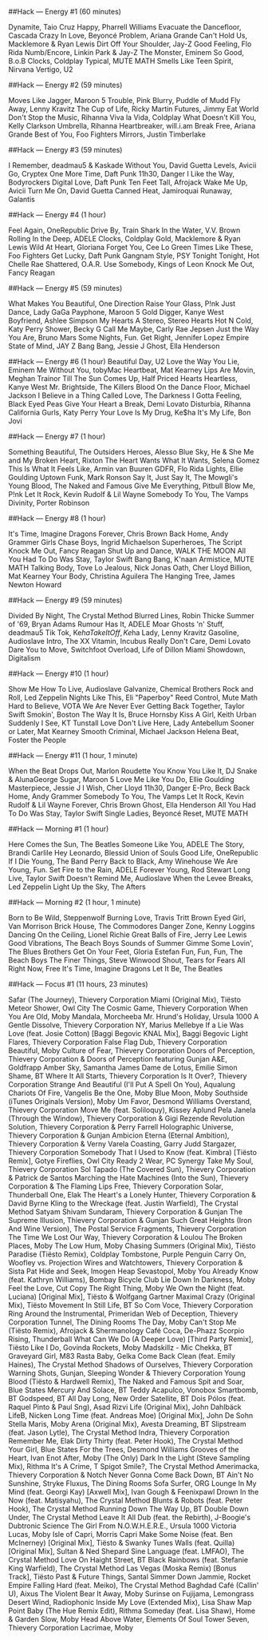 ##Hack — Energy #1 (60 minutes)

Dynamite, Taio Cruz
Happy, Pharrell Williams
Evacuate the Dancefloor, Cascada
Crazy In Love, Beyoncé
Problem, Ariana Grande
Can't Hold Us, Macklemore & Ryan Lewis
Dirt Off Your Shoulder, Jay-Z
Good Feeling, Flo Rida
Numb/Encore, Linkin Park & Jay-Z
The Monster, Eminem
So Good, B.o.B
Clocks, Coldplay
Typical, MUTE MATH
Smells Like Teen Spirit, Nirvana
Vertigo, U2


##Hack — Energy #2 (59 minutes)

Moves Like Jagger, Maroon 5
Trouble, Pink
Blurry, Puddle of Mudd
Fly Away, Lenny Kravitz
The Cup of Life, Ricky Martin
Futures, Jimmy Eat World
Don't Stop the Music, Rihanna
Viva la Vida, Coldplay
What Doesn't Kill You, Kelly Clarkson
Umbrella, Rihanna
Heartbreaker, will.i.am
Break Free, Ariana Grande
Best of You, Foo Fighters
Mirrors, Justin Timberlake


##Hack — Energy #3 (59 minutes)

I Remember, deadmau5 & Kaskade
Without You, David Guetta
Levels, Avicii
Go, Cryptex
One More Time, Daft Punk
11h30, Danger
I Like the Way, Bodyrockers
Digital Love, Daft Punk
Ten Feet Tall, Afrojack
Wake Me Up, Avicii
Turn Me On, David Guetta
Canned Heat, Jamiroquai
Runaway, Galantis


##Hack — Energy #4 (1 hour)

Feel Again, OneRepublic
Drive By, Train
Shark In the Water, V.V. Brown
Rolling In the Deep, ADELE
Clocks, Coldplay
Gold, Macklemore & Ryan Lewis
Wild At Heart, Gloriana
Forget You, Cee Lo Green
Times Like These, Foo Fighters
Get Lucky, Daft Punk
Gangnam Style, PSY
Tonight Tonight, Hot Chelle Rae
Shattered, O.A.R.
Use Somebody, Kings of Leon
Knock Me Out, Fancy Reagan


##Hack — Energy #5 (59 minutes)

What Makes You Beautiful, One Direction
Raise Your Glass, P!nk
Just Dance, Lady GaGa
Payphone, Maroon 5
Gold Digger, Kanye West
Boyfriend, Ashlee Simpson
My Hearts A Stereo, Stereo Hearts
Hot N Cold, Katy Perry
Shower, Becky G
Call Me Maybe, Carly Rae Jepsen
Just the Way You Are, Bruno Mars
Some Nights, Fun.
Get Right, Jennifer Lopez
Empire State of Mind, JAY Z
Bang Bang, Jessie J
Ghost, Ella Henderson


##Hack — Energy #6 (1 hour)
Beautiful Day, U2
Love the Way You Lie, Eminem
Me Without You, tobyMac
Heartbeat, Mat Kearney
Lips Are Movin, Meghan Trainor
Till The Sun Comes Up, Half Priced Hearts
Heartless, Kanye West
Mr. Brightside, The Killers
Blood On the Dance Floor, Michael Jackson
I Believe in a Thing Called Love, The Darkness
I Gotta Feeling, Black Eyed Peas
Give Your Heart a Break, Demi Lovato
Disturbia, Rihanna
California Gurls, Katy Perry
Your Love Is My Drug, Ke$ha
It's My Life, Bon Jovi


##Hack — Energy #7 (1 hour)

Something Beautiful, The Outsiders
Heroes, Alesso
Blue Sky, He & She
Me and My Broken Heart, Rixton
The Heart Wants What It Wants, Selena Gomez
This Is What It Feels Like, Armin van Buuren
GDFR, Flo Rida
Lights, Ellie Goulding
Uptown Funk, Mark Ronson
Say It, Just Say It, The Mowgli's
Young Blood, The Naked and Famous
Give Me Everything, Pitbull
Blow Me, P!nk
Let It Rock, Kevin Rudolf & Lil Wayne
Somebody To You, The Vamps
Divinity, Porter Robinson


##Hack — Energy #8 (1 hour)

It's Time, Imagine Dragons
Forever, Chris Brown
Back Home, Andy Grammer
Girls Chase Boys, Ingrid Michaelson
Superheroes, The Script
Knock Me Out, Fancy Reagan
Shut Up and Dance, WALK THE MOON
All You Had To Do Was Stay, Taylor Swift
Bang Bang, K'naan
Armistice, MUTE MATH
Talking Body, Tove Lo
Jealous, Nick Jonas
Oath, Cher Lloyd
Billion, Mat Kearney
Your Body, Christina Aguilera
The Hanging Tree, James Newton Howard


##Hack — Energy #9 (59 minutes)

Divided By Night, The Crystal Method
Blurred Lines, Robin Thicke
Summer of '69, Bryan Adams
Rumour Has It, ADELE
Moar Ghosts 'n' Stuff, deadmau5
Tik Tok, Ke$ha
Take It Off, Ke$ha
Lady, Lenny Kravitz
Gasoline, Audioslave
Intro, The XX
Vitamin, Incubus
Really Don't Care, Demi Lovato
Dare You to Move, Switchfoot
Overload, Life of Dillon
Miami Showdown, Digitalism


##Hack — Energy #10 (1 hour)

Show Me How To Live, Audioslave
Galvanize, Chemical Brothers
Rock and Roll, Led Zeppelin
Nights Like This, Eli "Paperboy" Reed
Control, Mute Math
Hard to Believe, VOTA
We Are Never Ever Getting Back Together, Taylor Swift
Smokin', Boston
The Way It Is, Bruce Hornsby
Kiss A Girl, Keith Urban
Suddenly I See, KT Tunstall
Love Don't Live Here, Lady Antebellum
Sooner or Later, Mat Kearney
Smooth Criminal, Michael Jackson
Helena Beat, Foster the People


##Hack — Energy #11 (1 hour, 1 minute)

When the Beat Drops Out, Marlon Roudette
You Know You Like It, DJ Snake & AlunaGeorge
Sugar, Maroon 5
Love Me Like You Do, Ellie Goulding
Masterpiece, Jessie J
I Wish, Cher Lloyd
11h30, Danger
E-Pro, Beck
Back Home, Andy Grammer
Somebody To You, The Vamps
Let It Rock, Kevin Rudolf & Lil Wayne
Forever, Chris Brown
Ghost, Ella Henderson
All You Had To Do Was Stay, Taylor Swift
Single Ladies, Beyoncé
Reset, MUTE MATH


##Hack — Morning #1 (1 hour)

Here Comes the Sun, The Beatles
Someone Like You, ADELE
The Story, Brandi Carlile
Hey Leonardo, Blessid Union of Souls
Good Life, OneRepublic
If I Die Young, The Band Perry
Back to Black, Amy Winehouse
We Are Young, Fun.
Set Fire to the Rain, ADELE
Forever Young, Rod Stewart
Long Live, Taylor Swift
Doesn't Remind Me, Audioslave
When the Levee Breaks, Led Zeppelin
Light Up the Sky, The Afters


##Hack — Morning #2 (1 hour, 1 minute)

Born to Be Wild, Steppenwolf
Burning Love, Travis Tritt
Brown Eyed Girl, Van Morrison
Brick House, The Commodores
Danger Zone, Kenny Loggins
Dancing On the Ceiling, Lionel Richie
Great Balls of Fire, Jerry Lee Lewis
Good Vibrations, The Beach Boys	Sounds of Summer
Gimme Some Lovin', The Blues Brothers
Get On Your Feet, Gloria Estefan
Fun, Fun, Fun, The Beach Boys
The Finer Things, Steve Winwood
Shout, Tears for Fears
All Right Now, Free
It's Time, Imagine Dragons
Let It Be, The Beatles


##Hack — Focus #1 (11 hours, 23 minutes)

Safar (The Journey), Thievery Corporation
Miami (Original Mix), Tiësto
Meteor Shower, Owl City
The Cosmic Game, Thievery Corporation
When You Are Old, Moby
Mandala, Morcheeba
Mr. Hrund's Holiday, Ursula 1000
A Gentle Dissolve, Thievery Corporation
NY, Marius Mellebye
If a Lie Was Love (feat. Josie Cotton) [Baggi Begovic KNAL Mix], Baggi Begovic
Light Flares, Thievery Corporation
False Flag Dub, Thievery Corporation
Beautiful, Moby
Culture of Fear, Thievery Corporation
Doors of Perception, Thievery Corporation & Doors of Perception featuring Gunjan
A&E, Goldfrapp
Amber Sky, Samantha James
Dame de Lotus, Emilie Simon
Shame, BT
Where It All Starts, Thievery Corporation
Is It Over?, Thievery Corporation
Strange And Beautiful (I'll Put A Spell On You), Aqualung
Chariots Of Fire, Vangelis
Be the One, Moby
Blue Moon, Moby
Southside (iTunes Originals Version), Moby
Um Favor, Desmond Williams
Overstand, Thievery Corporation
Move Me (feat. Soliloquy), Kissey Aplund
Pela Janela (Through the Window), Thievery Corporation & Gigi Rezende
Revolution Solution, Thievery Corporation & Perry Farrell
Holographic Universe, Thievery Corporation & Gunjan
Ambicion Eterna (Eternal Ambition), Thievery Corporation & Verny Varela
Coasting, Garry Judd
Stargazer, Thievery Corporation
Somebody That I Used to Know (feat. Kimbra) [Tiësto Remix], Gotye
Fireflies, Owl City
Ready 2 Wear, PC Synergy
Take My Soul, Thievery Corporation
Sol Tapado (The Covered Sun), Thievery Corporation & Patrick de Santos
Marching the Hate Machines (Into the Sun), Thievery Corporation & The Flaming Lips
Free, Thievery Corporation
Solar, Thunderball
One, Elak
The Heart's a Lonely Hunter, Thievery Corporation & David Byrne
Kling to the Wreckage (feat. Justin Warfield), The Crystal Method
Satyam Shivam Sundaram, Thievery Corporation & Gunjan
The Supreme Illusion, Thievery Corporation & Gunjan
Such Great Heights (Iron And Wine Version), The Postal Service
Fragments, Thievery Corporation
The Time We Lost Our Way, Thievery Corporation & Loulou
The Broken Places, Moby
The Low Hum, Moby
Chasing Summers (Original Mix), Tiësto
Paradise (Tiësto Remix), Coldplay
Tombstone, Purple Penguin
Carry On, Woofley vs. Projection
Wires and Watchtowers, Thievery Corporation & Sista Pat
Hide and Seek, Imogen Heap
Sevastopol, Moby
You Already Know (feat. Kathryn Williams), Bombay Bicycle Club
Lie Down In Darkness, Moby
Feel the Love, Cut Copy
The Right Thing, Moby
We Own the Night (feat. Luciana) [Original Mix], Tiësto & Wolfgang Gartner
Maximal Crazy (Original Mix), Tiësto
Movement In Still Life, BT
So Com Voce, Thievery Corporation
Ring Around the Instrumental, Primeridan
Web of Deception, Thievery Corporation
Tunnel, The Dining Rooms
The Day, Moby
Can't Stop Me (Tiësto Remix), Afrojack & Shermanology
Café Coca, De-Phazz
Scorpio Rising, Thunderball
What Can We Do (A Deeper Love) [Third Party Remix], Tiësto
Like I Do, Govinda
Rockets, Moby
Madskillz - Mic Chekka, BT
Graveyard Girl, M83
Rasta Baby, Gelka
Come Back Clean (feat. Emily Haines), The Crystal Method
Shadows of Ourselves, Thievery Corporation
Warning Shots, Gunjan, Sleeping Wonder & Thievery Corporation
Young Blood (Tiësto & Hardwell Remix), The Naked and Famous
Spit and Soar, Blue States
Mercury And Solace, BT
Teddy Acapulco, Vonobox
Smartbomb, BT
Godspeed, BT
All Day Long, New Order
Satellite, BT
Dois Pólos (feat. Raquel Pinto & Paul Sng), Asad Rizvi
Life (Original Mix), John Dahlbäck
LifeB, Nicken
Long Time (feat. Andreas Moe) [Original Mix], John De Sohn
Stella Maris, Moby
Arena (Original Mix), Avesta
Dreaming, BT
Slipstream (feat. Jason Lytle), The Crystal Method
Indra, Thievery Corporation
Remember Me, Elak
Dirty Thirty (feat. Peter Hook), The Crystal Method
Your Girl, Blue States
For the Trees, Desmond Williams
Grooves of the Heart, Ivan Enot
After, Moby
(The Only) Dark In the Light (Steve Sampling Mix), Rithma
It's A Crime, T Spigot
Smile?, The Crystal Method
Amerimacka, Thievery Corporation & Notch
Never Gonna Come Back Down, BT
Ain't No Sunshine, Stryke
Fluxus, The Dining Rooms
Sofa Surfer, ORG Lounge
In My Mind (feat. Georgi Kay) [Axwell Mix], Ivan Gough & Feenixpawl
Drown In the Now (feat. Matisyahu), The Crystal Method
Blunts & Robots (feat. Peter Hook), The Crystal Method
Running Down The Way Up, BT
Double Down Under, The Crystal Method
Leave It All Dub (feat. the Rebirth), J-Boogie's Dubtronic Science
The Girl From N.O.W.H.E.R.E., Ursula 1000
Victoria Lucas, Moby
Isle of Capri, Morris Capri
Make Some Noise (feat. Ben McInerney) [Original Mix], Tiësto & Swanky Tunes
Walls (feat. Quilla) [Original Mix], Sultan & Ned Shepard
Sine Language (feat. LMFAO), The Crystal Method
Love On Haight Street, BT
Black Rainbows (feat. Stefanie King Warfield), The Crystal Method
Las Vegas (Moska Remix) [Bonus Track], Tiësto
Past & Future Things, Santal
Simmer Down Jammie, Rocket Empire
Falling Hard (feat. Meiko), The Crystal Method
Baghdad Café (Callin' U), Aixus
The Violent Bear It Away, Moby
Surinse on Fujijama, Lemongrass
Desert Wind, Radiophonic
Inside My Love (Extended Mix), Lisa Shaw
Map Point Baby (The Hue Remix Edit), Rithma
Someday (feat. Lisa Shaw), Home & Garden
Slow, Moby
Head Above Water, Elements Of Soul
Tower Seven, Thievery Corporation
Lacrimae, Moby
